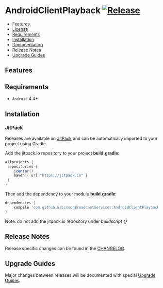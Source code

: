# AndroidClientPlayback   [![Release](https://jitpack.io/v/EricssonBroadcastServices/AndroidClientPlayback.svg)](https://jitpack.io/#EricssonBroadcastServices/AndroidClientPlayback)

* [Features](#features)
* [License](https://github.com/EricssonBroadcastServices/AndroidClientPlayback/blob/master/LICENSE)
* [Requirements](#requirements)
* [Installation](#installation)
* [Documentation](https://jitpack.io/com/github/EricssonBroadcastServices/AndroidClientDownload/master-SNAPSHOT/javadoc/)
* [Release Notes](#release-notes)
* [Upgrade Guides](#upgrade-guides)

## Features



## Requirements

* `Android` 4.4+

## Installation

### JitPack
Releases are available on [JitPack](https://jitpack.io/#EricssonBroadcastServices/AndroidClientPlayback) and can be automatically imported to your project using Gradle.

Add the jitpack.io repository to your project **build.gradle**:
```gradle
allprojects {
 repositories {
    jcenter()
    maven { url "https://jitpack.io" }
 }
}
```

Then add the dependency to your module **build.gradle**:
```gradle
dependencies {
    compile 'com.github.EricssonBroadcastServices:AndroidClientPlayback:{version}'
}
```

Note: do not add the jitpack.io repository under *buildscript {}*

## Release Notes
Release specific changes can be found in the [CHANGELOG](CHANGELOG.md).

## Upgrade Guides
Major changes between releases will be documented with special [Upgrade Guides](UPGRADE_GUIDE.md).
